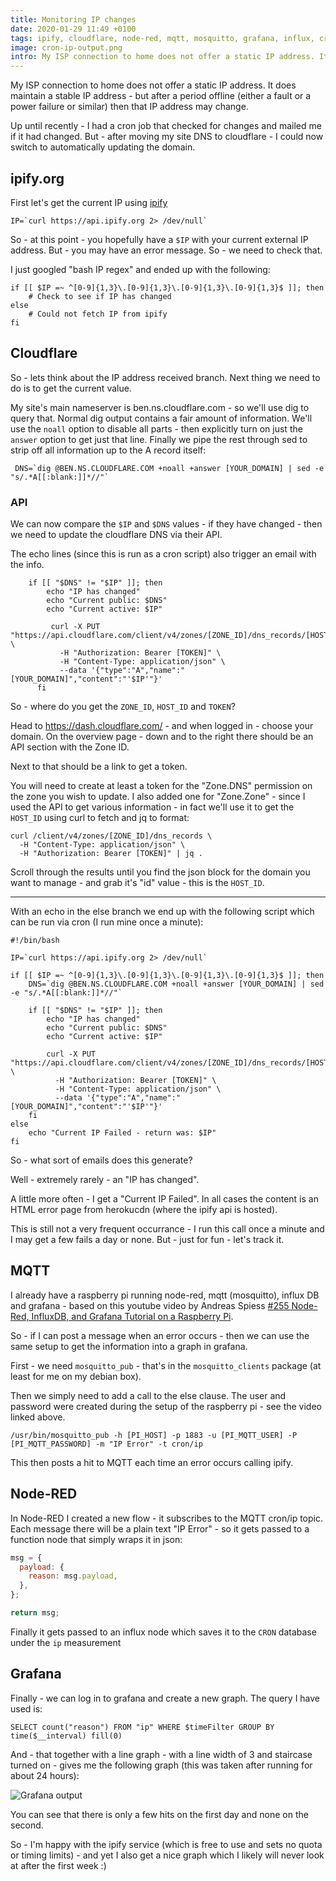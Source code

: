 ```yaml
---
title: Monitoring IP changes
date: 2020-01-29 11:49 +0100
tags: ipify, cloudflare, node-red, mqtt, mosquitto, grafana, influx, cron
image: cron-ip-output.png
intro: My ISP connection to home does not offer a static IP address. It does maintain a stable IP address - but after a period offline (either a fault or a power failure or similar) then that IP address may change. How to monitor this?
---
```


My ISP connection to home does not offer a static IP address. It does maintain a stable IP address - but after a period offline (either a fault or a power failure or similar) then that IP address may change.

Up until recently - I had a cron job that checked for changes and mailed me if it had changed. But - after moving my site DNS to cloudflare - I could now switch to automatically updating the domain.

## ipify.org

First let's get the current IP using [ipify](ipify.org)

```shell
IP=`curl https://api.ipify.org 2> /dev/null`
```

So - at this point - you hopefully have a `$IP` with your current external IP address. But - you may have an error message. So - we need to check that.

I just googled "bash IP regex" and ended up with the following:

```shell
if [[ $IP =~ ^[0-9]{1,3}\.[0-9]{1,3}\.[0-9]{1,3}\.[0-9]{1,3}$ ]]; then
    # Check to see if IP has changed
else
    # Could not fetch IP from ipify
fi
```

## Cloudflare

So - lets think about the IP address received branch. Next thing we need to do is to get the current value.

My site's main nameserver is ben.ns.cloudflare.com - so we'll use dig to query that. Normal dig output contains a fair amount of information. We'll use the `noall` option to disable all parts - then explicitly turn on just the `answer` option to get just that line. Finally we pipe the rest through sed to strip off all information up to the A record itself:

```shell
 DNS=`dig @BEN.NS.CLOUDFLARE.COM +noall +answer [YOUR_DOMAIN] | sed -e "s/.*A[[:blank:]]*//"`
```

### API

We can now compare the `$IP` and `$DNS` values - if they have changed - then we need to update the cloudflare DNS via their API.

The echo lines (since this is run as a cron script) also trigger an email with the info.

```shell
    if [[ "$DNS" != "$IP" ]]; then
        echo "IP has changed"
        echo "Current public: $DNS"
        echo "Current active: $IP"

         curl -X PUT "https://api.cloudflare.com/client/v4/zones/[ZONE_ID]/dns_records/[HOST_ID]" \
           -H "Authorization: Bearer [TOKEN]" \
           -H "Content-Type: application/json" \
           --data '{"type":"A","name":"[YOUR_DOMAIN]","content":"'$IP'"}'
      fi
```

So - where do you get the `ZONE_ID`, `HOST_ID` and `TOKEN`?

Head to https://dash.cloudflare.com/ - and when logged in - choose your domain. On the overview page - down and to the right there should be an API section with the Zone ID.

Next to that should be a link to get a token.

You will need to create at least a token for the "Zone.DNS" permission on the zone you wish to update. I also added one for "Zone.Zone" - since I used the API to get various information - in fact we'll use it to get the `HOST_ID` using curl to fetch and jq to format:

```shell
curl /client/v4/zones/[ZONE_ID]/dns_records \
  -H "Content-Type: application/json" \
  -H "Authorization: Bearer [TOKEN]" | jq .
```

Scroll through the results until you find the json block for the domain you want to manage - and grab it's "id" value - this is the `HOST_ID`.

---

With an echo in the else branch we end up with the following script which can be run via cron (I run mine once a minute):

```shell
#!/bin/bash

IP=`curl https://api.ipify.org 2> /dev/null`

if [[ $IP =~ ^[0-9]{1,3}\.[0-9]{1,3}\.[0-9]{1,3}\.[0-9]{1,3}$ ]]; then
    DNS=`dig @BEN.NS.CLOUDFLARE.COM +noall +answer [YOUR_DOMAIN] | sed -e "s/.*A[[:blank:]]*//"`

    if [[ "$DNS" != "$IP" ]]; then
        echo "IP has changed"
        echo "Current public: $DNS"
        echo "Current active: $IP"

        curl -X PUT "https://api.cloudflare.com/client/v4/zones/[ZONE_ID]/dns_records/[HOST_ID]" \
          -H "Authorization: Bearer [TOKEN]" \
          -H "Content-Type: application/json" \
          --data '{"type":"A","name":"[YOUR_DOMAIN]","content":"'$IP'"}'
    fi
else
    echo "Current IP Failed - return was: $IP"
fi
```

So - what sort of emails does this generate?

Well - extremely rarely - an "IP has changed".

A little more often - I get a "Current IP Failed". In all cases the content is an HTML error page from herokucdn (where the ipify api is hosted).

This is still not a very frequent occurrance - I run this call once a minute and I may get a few fails a day or none. But - just for fun - let's track it.

## MQTT

I already have a raspberry pi running node-red, mqtt (mosquitto), influx DB and grafana - based on this youtube video by Andreas Spiess [#255 Node-Red, InfluxDB, and Grafana Tutorial on a Raspberry Pi](https://www.youtube.com/watch?v=JdV4x925au0).

So - if I can post a message when an error occurs - then we can use the same setup to get the information into a graph in grafana.

First - we need `mosquitto_pub` - that's in the `mosquitto_clients` package (at least for me on my debian box).

Then we simply need to add a call to the else clause. The user and password were created during the setup of the raspberry pi - see the video linked above.

```shell
/usr/bin/mosquitto_pub -h [PI_HOST] -p 1883 -u [PI_MQTT_USER] -P [PI_MQTT_PASSWORD] -m "IP Error" -t cron/ip
```

This then posts a hit to MQTT each time an error occurs calling ipify.

## Node-RED

In Node-RED I created a new flow - it subscribes to the MQTT cron/ip topic. Each message there will be a plain text "IP Error" - so it gets passed to a function node that simply wraps it in json:

```javascript
msg = {
  payload: {
    reason: msg.payload,
  },
};

return msg;
```

Finally it gets passed to an influx node which saves it to the `CRON` database under the `ip` measurement

## Grafana

Finally - we can log in to grafana and create a new graph. The query I have used is:

```
SELECT count("reason") FROM "ip" WHERE $timeFilter GROUP BY time($__interval) fill(0)
```

And - that together with a line graph - with a line width of 3 and staircase turned on - gives me the following graph (this was taken after running for about 24 hours):

![Grafana output](/images/posts/2020/01/cron-ip-output.png)

You can see that there is only a few hits on the first day and none on the second.

So - I'm happy with the ipify service (which is free to use and sets no quota or timing limits) - and yet I also get a nice graph which I likely will never look at after the first week :)

